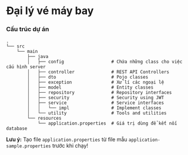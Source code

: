 # Đại lý vé máy bay
### Cấu trúc dự án 
    .
    └── src
        └── main
            ├── java
            │   ├── config                  # Chứa những class cho việc cấu hình server
            │   ├── controller              # REST API Controllers
            │   ├── dto                     # Pojo classes
            │   ├── exception               # Xử lí các ngoại lệ
            │   ├── model                   # Entity classes
            │   ├── repository              # Repository interfaces
            │   ├── security                # Security using JWT
            │   ├── service                 # Service interfaces
            │   │   └── impl                # Implement classes
            │   └── utility                 # Tools and utilities
            └── resources
                └── application.properties  # Giá trị dùng để kết nối database
       
 **Lưu ý:** Tạo file `application.properties` từ file mẫu `application-sample.properties` trước khi chạy!